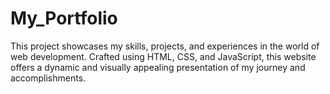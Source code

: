 # My_Portfolio
This project showcases my skills, projects, and experiences in the world of web development. Crafted using HTML, CSS, and JavaScript, this website offers a dynamic and visually appealing presentation of my journey and accomplishments.
